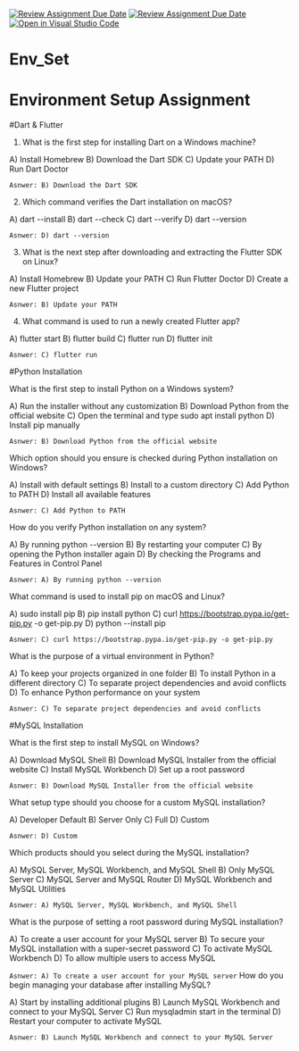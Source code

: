 [![Review Assignment Due Date](https://classroom.github.com/assets/deadline-readme-button-22041afd0340ce965d47ae6ef1cefeee28c7c493a6346c4f15d667ab976d596c.svg)](https://classroom.github.com/a/g7QA63Hz)
[![Review Assignment Due Date](https://classroom.github.com/assets/deadline-readme-button-22041afd0340ce965d47ae6ef1cefeee28c7c493a6346c4f15d667ab976d596c.svg)](https://classroom.github.com/a/vnsr1XuU)
[![Open in Visual Studio Code](https://classroom.github.com/assets/open-in-vscode-2e0aaae1b6195c2367325f4f02e2d04e9abb55f0b24a779b69b11b9e10269abc.svg)](https://classroom.github.com/online_ide?assignment_repo_id=15708800&assignment_repo_type=AssignmentRepo)
# Env_Set

# Environment Setup Assignment

#Dart & Flutter

1. What is the first step for installing Dart on a Windows machine?

A) Install Homebrew
B) Download the Dart SDK
C) Update your PATH
D) Run Dart Doctor

`Asnwer: B) Download the Dart SDK`

2. Which command verifies the Dart installation on macOS?

A) dart --install
B) dart --check
C) dart --verify
D) dart --version

`Asnwer: D) dart --version`

3. What is the next step after downloading and extracting the Flutter SDK on Linux?

A) Install Homebrew
B) Update your PATH
C) Run Flutter Doctor
D) Create a new Flutter project

`Asnwer: B) Update your PATH`

4. What command is used to run a newly created Flutter app?

A) flutter start
B) flutter build
C) flutter run
D) flutter init

`Asnwer: C) flutter run`

#Python Installation

What is the first step to install Python on a Windows system?

A) Run the installer without any customization
B) Download Python from the official website
C) Open the terminal and type sudo apt install python
D) Install pip manually

`Asnwer: B) Download Python from the official website`

Which option should you ensure is checked during Python installation on Windows?

A) Install with default settings
B) Install to a custom directory
C) Add Python to PATH
D) Install all available features

`Asnwer: C) Add Python to PATH`

How do you verify Python installation on any system?

A) By running python --version
B) By restarting your computer
C) By opening the Python installer again
D) By checking the Programs and Features in Control Panel

`Asnwer: A) By running python --version`

What command is used to install pip on macOS and Linux?

A) sudo install pip
B) pip install python
C) curl https://bootstrap.pypa.io/get-pip.py -o get-pip.py
D) python --install pip

`Asnwer: C) curl https://bootstrap.pypa.io/get-pip.py -o get-pip.py`

What is the purpose of a virtual environment in Python?

A) To keep your projects organized in one folder
B) To install Python in a different directory
C) To separate project dependencies and avoid conflicts
D) To enhance Python performance on your system

`Asnwer: C) To separate project dependencies and avoid conflicts`

#MySQL Installation

What is the first step to install MySQL on Windows?

A) Download MySQL Shell
B) Download MySQL Installer from the official website
C) Install MySQL Workbench
D) Set up a root password

`Asnwer: B) Download MySQL Installer from the official website`

What setup type should you choose for a custom MySQL installation?

A) Developer Default
B) Server Only
C) Full
D) Custom

`Asnwer: D) Custom`

Which products should you select during the MySQL installation?

A) MySQL Server, MySQL Workbench, and MySQL Shell
B) Only MySQL Server
C) MySQL Server and MySQL Router
D) MySQL Workbench and MySQL Utilities

`Asnwer: A) MySQL Server, MySQL Workbench, and MySQL Shell`

What is the purpose of setting a root password during MySQL installation?

A) To create a user account for your MySQL server
B) To secure your MySQL installation with a super-secret password
C) To activate MySQL Workbench
D) To allow multiple users to access MySQL

`Asnwer: A) To create a user account for your MySQL server`
How do you begin managing your database after installing MySQL?

A) Start by installing additional plugins
B) Launch MySQL Workbench and connect to your MySQL Server
C) Run mysqladmin start in the terminal
D) Restart your computer to activate MySQL

`Asnwer: B) Launch MySQL Workbench and connect to your MySQL Server`
